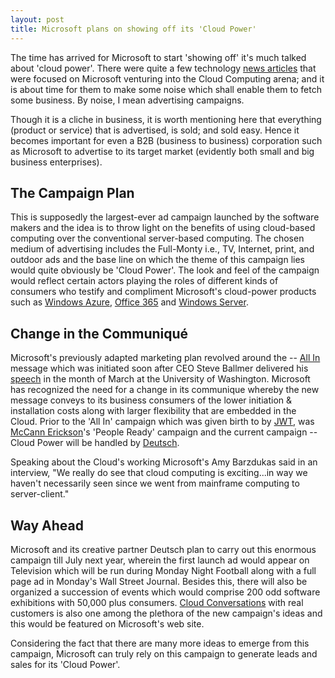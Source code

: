 ```yaml
---
layout: post
title: Microsoft plans on showing off its 'Cloud Power'
---
```


The time has arrived for Microsoft to start 'showing off' it's much talked about 'cloud power'. There were quite a few technology <a href="http://www.advertisertalk.com/microsoft-outlines-opportunity-in-the-cloud-and-on-devices-at-professional-developers-conference-2010-2-16606.zhtml">news articles</a> that were focused on Microsoft venturing into the Cloud Computing arena; and it is about time for them to make some noise which shall enable them to fetch some business. By noise, I mean advertising campaigns. 

Though it is a cliche in business, it is worth mentioning here that everything (product or service) that is advertised, is sold; and sold easy. Hence it becomes important for even a B2B (business to business) corporation such as Microsoft to advertise to its target market (evidently both small and big business enterprises).

## The Campaign Plan

This is supposedly the largest-ever ad campaign launched by the software makers and the idea is to throw light on the benefits of using cloud-based computing over the conventional server-based computing. The chosen medium of advertising includes the Full-Monty i.e., TV, Internet, print, and outdoor ads and the base line on which the theme of this campaign lies would quite obviously be 'Cloud Power'. The look and feel of the campaign would reflect certain actors playing the roles of different kinds of consumers who testify and compliment Microsoft's cloud-power products such as <a href="http://www.microsoft.com/windowsazure/windowsazure/">Windows Azure</a>, <a href="http://office365.microsoft.com/en-US/online-services.aspx">Office 365</a> and <a href="http://www.microsoft.com/windowsserver2008/en/us/default.aspx">Windows Server</a>. 

## Change in the Communiqu&eacute;

Microsoft's previously adapted marketing plan revolved around the -- <a href="http://news.cnet.com/8301-13860_3-20005451-56.html">All In</a> message which was initiated soon after CEO Steve Ballmer delivered his <a href="http://news.cnet.com/8301-13860_3-10463930-56.html">speech</a> in the month of March at the University of Washington. Microsoft has recognized the need for a change in its communique whereby the new message conveys to its business consumers of the lower initiation & installation costs along with larger flexibility that are embedded in the Cloud. Prior to the 'All In' campaign which was given birth to by <a href="http://www.jwt.com/">JWT</a>, was <a href="http://www.mccann.com/">McCann Erickson</a>'s 'People Ready' campaign and the current campaign -- Cloud Power will be handled by <a href="http://www.deutschinc.com/">Deutsch</a>.

Speaking about the Cloud's working Microsoft's Amy Barzdukas said in an interview, "We really do see that cloud computing is exciting...in way we haven't necessarily seen since we went from mainframe computing to server-client." 

## Way Ahead

Microsoft and its creative partner Deutsch plan to carry out this enormous campaign till July next year, wherein the first launch ad would appear on Television which will be run during Monday Night Football along with a full page ad in Monday's Wall Street Journal. Besides this, there will also be organized a succession of events which would comprise 200 odd software exhibitions with 50,000 plus consumers.  <a href="http://www.microsoft.com/en-us/cloud/default.aspx#tab2-small">Cloud Conversations</a> with real customers is also one among the plethora of the new campaign's ideas and this would be featured on Microsoft's web site. 

Considering the fact that there are many more ideas to emerge from this campaign, Microsoft can truly rely on this campaign to generate leads and sales for its 'Cloud Power'.
